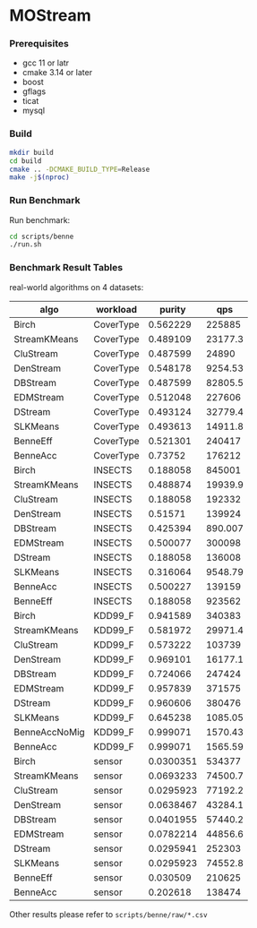 # MOStream
### Prerequisites
- gcc 11 or latr
- cmake 3.14 or later
- boost
- gflags
- ticat
- mysql
### Build
```bash
mkdir build
cd build
cmake .. -DCMAKE_BUILD_TYPE=Release
make -j$(nproc)
```
### Run Benchmark
Run benchmark:
```bash
cd scripts/benne
./run.sh
```
### Benchmark Result Tables

real-world algorithms on 4 datasets:

|algo         |workload |purity   |qps    |
|-------------|---------|---------|-------|
|Birch        |CoverType|0.562229 |225885 |
|StreamKMeans |CoverType|0.489109 |23177.3|
|CluStream    |CoverType|0.487599 |24890  |
|DenStream    |CoverType|0.548178 |9254.53|
|DBStream     |CoverType|0.487599 |82805.5|
|EDMStream    |CoverType|0.512048 |227606 |
|DStream      |CoverType|0.493124 |32779.4|
|SLKMeans     |CoverType|0.493613 |14911.8|
|BenneEff     |CoverType|0.521301 |240417 |
|BenneAcc     |CoverType|0.73752  |176212 |
|Birch        |INSECTS  |0.188058 |845001 |
|StreamKMeans |INSECTS  |0.488874 |19939.9|
|CluStream    |INSECTS  |0.188058 |192332 |
|DenStream    |INSECTS  |0.51571  |139924 |
|DBStream     |INSECTS  |0.425394 |890.007|
|EDMStream    |INSECTS  |0.500077 |300098 |
|DStream      |INSECTS  |0.188058 |136008 |
|SLKMeans     |INSECTS  |0.316064 |9548.79|
|BenneAcc     |INSECTS  |0.500227 |139159 |
|BenneEff     |INSECTS  |0.188058 |923562 |
|Birch        |KDD99_F  |0.941589 |340383 |
|StreamKMeans |KDD99_F  |0.581972 |29971.4|
|CluStream    |KDD99_F  |0.573222 |103739 |
|DenStream    |KDD99_F  |0.969101 |16177.1|
|DBStream     |KDD99_F  |0.724066 |247424 |
|EDMStream    |KDD99_F  |0.957839 |371575 |
|DStream      |KDD99_F  |0.960606 |380476 |
|SLKMeans     |KDD99_F  |0.645238 |1085.05|
|BenneAccNoMig|KDD99_F  |0.999071 |1570.43|
|BenneAcc     |KDD99_F  |0.999071 |1565.59|
|Birch        |sensor   |0.0300351|534377 |
|StreamKMeans |sensor   |0.0693233|74500.7|
|CluStream    |sensor   |0.0295923|77192.2|
|DenStream    |sensor   |0.0638467|43284.1|
|DBStream     |sensor   |0.0401955|57440.2|
|EDMStream    |sensor   |0.0782214|44856.6|
|DStream      |sensor   |0.0295941|252303 |
|SLKMeans     |sensor   |0.0295923|74552.8|
|BenneEff     |sensor   |0.030509 |210625 |
|BenneAcc     |sensor   |0.202618 |138474 |

Other results please refer to `scripts/benne/raw/*.csv`